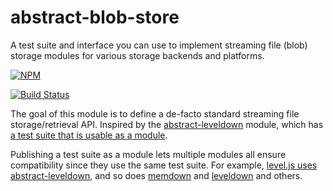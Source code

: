 # abstract-blob-store

A test suite and interface you can use to implement streaming file (blob) storage modules for various storage backends and platforms.

[![NPM](https://nodei.co/npm/abstract-blob-store.png)](https://nodei.co/npm/abstract-blob-store/)

[![Build Status](http://img.shields.io/travis/maxogden/abstract-blob-store.svg?style=flat)](https://travis-ci.org/maxogden/abstract-blob-store)

The goal of this module is to define a de-facto standard streaming file storage/retrieval API. Inspired by the [abstract-leveldown](https://github.com/rvagg/abstract-leveldown) module, which has [a test suite that is usable as a module](https://github.com/rvagg/abstract-leveldown/tree/master/abstract).

Publishing a test suite as a module lets multiple modules all ensure compatibility since they use the same test suite. For example, [level.js uses abstract-leveldown](https://github.com/maxogden/level.js/blob/master/test/test.js), and so does [memdown](https://github.com/rvagg/memdown/blob/master/test.js) and [leveldown](https://github.com/rvagg/node-leveldown/blob/master/test/close-test.js) and others.

